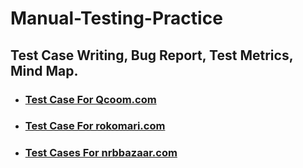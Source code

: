# Manual-Testing-Practice
## Test Case Writing, Bug Report, Test Metrics, Mind Map. 

- ### [**Test Case For Qcoom.com**](https://github.com/Tonmoy61/Manual-Testing-Practice/tree/main/Test%20Case%20for%20Qcoom.com)
- ### [**Test Case For rokomari.com**](https://github.com/Tonmoy61/Manual-Testing-Practice/tree/main/Test%20Case%20for%20rokomari.com)
- ### [**Test Cases For nrbbazaar.com**](https://github.com/Tonmoy61/Manual-Testing-Practice/tree/main/Test%20Cases%20for%20nrbbazaar.com)
